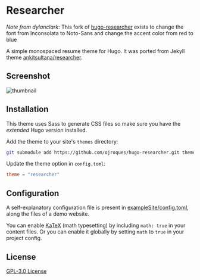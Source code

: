 # Researcher

*Note from dylanclark*: This fork of [hugo-researcher](https://github.com/ojroques/hugo-researcher) exists to change the font from Inconsolata to Noto-Sans and change the accent color from red to blue

A simple monospaced resume theme for Hugo. It was ported from Jekyll theme
[ankitsultana/researcher](https://github.com/ankitsultana/researcher).

## Screenshot
![thumbnail](https://github.com/ojroques/hugo-researcher/blob/master/images/tn.png)

## Installation
This theme uses Sass to generate CSS files so make sure you have the
*extended* Hugo version installed.

Add the theme to your site's `themes` directory:
```bash
git submodule add https://github.com/ojroques/hugo-researcher.git themes/researcher
```

Update the theme option in `config.toml`:
```toml
theme = "researcher"
```

## Configuration
A self-explanatory configuration file is present in
[exampleSite/config.toml](https://github.com/ojroques/hugo-researcher/blob/master/exampleSite/config.toml),
along the files of a demo website.

You can enable [KaTeX](https://katex.org/) (math typesetting) by including
`math: true` in your content files. Or you can enable it globally by setting
`math` to `true` in your project config.

## License
[GPL-3.0 License](https://github.com/ojroques/hugo-researcher/blob/master/LICENSE)
